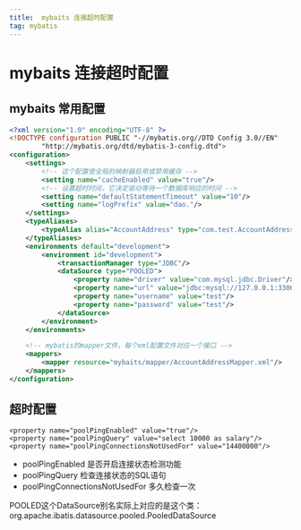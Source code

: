 ```yaml
---
title:  mybaits 连接超时配置
tag: mybatis
---
```

<!-- toc -->
#  mybaits 连接超时配置

## mybaits 常用配置

```xml
<?xml version="1.0" encoding="UTF-8" ?>
<!DOCTYPE configuration PUBLIC "-//mybatis.org//DTD Config 3.0//EN"
        "http://mybatis.org/dtd/mybatis-3-config.dtd">
<configuration>
    <settings>
        <!-- 这个配置使全局的映射器启用或禁用缓存 -->
        <setting name="cacheEnabled" value="true"/>
        <!-- 设置超时时间，它决定驱动等待一个数据库响应的时间 -->
        <setting name="defaultStatementTimeout" value="10"/>
        <setting name="logPrefix" value="dao."/>
    </settings>
    <typeAliases>
        <typeAlias alias="AccountAddress" type="com.test.AccountAddress"></typeAlias>
    </typeAliases>
    <environments default="development">
        <environment id="development">
            <transactionManager type="JDBC"/>
            <dataSource type="POOLED">
                <property name="driver" value="com.mysql.jdbc.Driver"/>
                <property name="url" value="jdbc:mysql://127.0.0.1:3306/account" />
                <property name="username" value="test"/>
                <property name="password" value="test"/>
            </dataSource>
        </environment>
    </environments>

    <!-- mybatis的mapper文件，每个xml配置文件对应一个接口 -->
    <mappers>
        <mapper resource="mybaits/mapper/AccountAddressMapper.xml"/>
    </mappers>
</configuration>
```

## 超时配置

```
<property name="poolPingEnabled" value="true"/>
<property name="poolPingQuery" value="select 10000 as salary"/>
<property name="poolPingConnectionsNotUsedFor" value="14400000"/>
```

* poolPingEnabled
是否开启连接状态检测功能
* poolPingQuery
检查连接状态的SQL语句
* poolPingConnectionsNotUsedFor
多久检查一次

POOLED这个DataSource别名实际上对应的是这个类：org.apache.ibatis.datasource.pooled.PooledDataSource

